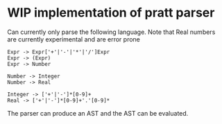 # WIP implementation of pratt parser

Can currently only parse the following language.
Note that Real numbers are currently experimental and are error prone

```
Expr -> Expr['+'|'-'|'*'|'/']Expr
Expr -> (Expr)
Expr -> Number

Number -> Integer
Number -> Real

Integer -> ['+'|'-']*[0-9]+
Real -> ['+'|'-']*[0-9]+'.'[0-9]*
```

The parser can produce an AST and the AST can be evaluated.


